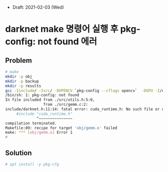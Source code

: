 * Draft: 2021-02-03 (Wed)

# darknet make 명령어 실행 후 pkg-config: not found 에러

## Problem

```bash
# make
mkdir -p obj
mkdir -p backup
mkdir -p results
gcc -Iinclude/ -Isrc/ -DOPENCV `pkg-config --cflags opencv`  -DGPU -I/usr/local/cuda/include/ -Wall -Wno-unused-result -Wno-unknown-pragmas -Wfatal-errors -fPIC -Ofast -DOPENCV -DGPU -c ./src/gemm.c -o obj/gemm.o
/bin/sh: 1: pkg-config: not found
In file included from ./src/utils.h:5:0,
                 from ./src/gemm.c:2:
include/darknet.h:11:14: fatal error: cuda_runtime.h: No such file or directory
     #include "cuda_runtime.h"
              ^~~~~~~~~~~~~~~~
compilation terminated.
Makefile:89: recipe for target 'obj/gemm.o' failed
make: *** [obj/gemm.o] Error 1
#
```

## Solution

```bash
# apt install -y pkg-cfg
```



